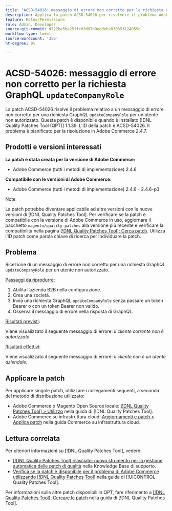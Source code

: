 ```yaml
---
title: "ACSD-54026: messaggio di errore non corretto per la richiesta GraphQL updateCompanyRole"
description: Applica la patch ACSD-54026 per risolvere il problema Adobe Commerce in presenza di un messaggio di errore non corretto per una richiesta updateCompanyRole GraphQL per un utente non autorizzato.
feature: Roles/Permissions
role: Admin, Developer
source-git-commit: d722ba5ba25ffc03d87b9eddeb2830353124055d
workflow-type: tm+mt
source-wordcount: '356'
ht-degree: 0%

---
```


# ACSD-54026: messaggio di errore non corretto per la richiesta GraphQL `updateCompanyRole`

La patch ACSD-54026 risolve il problema relativo a un messaggio di errore non corretto per una richiesta GraphQL `updateCompanyRole` per un utente non autorizzato. Questa patch è disponibile quando è installato [!DNL Quality Patches Tool (QPT)] 1.1.39. L’ID della patch è ACSD-54026. Il problema è pianificato per la risoluzione in Adobe Commerce 2.4.7.

## Prodotti e versioni interessati

**La patch è stata creata per la versione di Adobe Commerce:**

* Adobe Commerce (tutti i metodi di implementazione) 2.4.6

**Compatibile con le versioni di Adobe Commerce:**

* Adobe Commerce (tutti i metodi di implementazione) 2.4.6 - 2.4.6-p3

>[!NOTE]
>
>La patch potrebbe diventare applicabile ad altre versioni con le nuove versioni di [!DNL Quality Patches Tool]. Per verificare se la patch è compatibile con la versione di Adobe Commerce in uso, aggiornare il pacchetto `magento/quality-patches` alla versione più recente e verificare la compatibilità nella pagina [[!DNL Quality Patches Tool]: Cerca patch](https://experienceleague.adobe.com/tools/commerce-quality-patches/index.html). Utilizza l’ID patch come parola chiave di ricerca per individuare la patch.

## Problema

Ricezione di un messaggio di errore non corretto per una richiesta GraphQL `updateCompanyRole` per un utente non autorizzato.

<u>Passaggi da riprodurre</u>:

1. Abilita l’azienda B2B nella configurazione.
1. Crea una società.
1. Invia una richiesta GraphQL `updateCompanyRole` senza passare un token Bearer o con un token Bearer non valido.
1. Osserva il messaggio di errore nella risposta di GraphQL.

<u>Risultati previsti</u>:

Viene visualizzato il seguente messaggio di errore: *Il cliente corrente non è autorizzato.*

<u>Risultati effettivi</u>:

Viene visualizzato il seguente messaggio di errore: *Il cliente non è un utente aziendale.*

## Applicare la patch

Per applicare singole patch, utilizzare i collegamenti seguenti, a seconda del metodo di distribuzione utilizzato:

* Adobe Commerce o Magento Open Source locale: [[!DNL Quality Patches Tool] > Utilizzo](https://experienceleague.adobe.com/docs/commerce-operations/tools/quality-patches-tool/usage.html) nella guida di [!DNL Quality Patches Tool].
* Adobe Commerce su infrastruttura cloud: [Aggiornamenti e patch > Applica patch](https://experienceleague.adobe.com/docs/commerce-cloud-service/user-guide/develop/upgrade/apply-patches.html) nella guida Commerce su infrastruttura cloud.

## Lettura correlata

Per ulteriori informazioni su [!DNL Quality Patches Tool], vedere:

* [[!DNL Quality Patches Tool] rilasciato: nuovo strumento per la gestione automatica delle patch di qualità](https://experienceleague.adobe.com/en/docs/commerce-knowledge-base/kb/announcements/commerce-announcements/magento-quality-patches-released-new-tool-to-self-serve-quality-patches) nella Knowledge Base di supporto.
* [Verifica se la patch è disponibile per il problema di Adobe Commerce utilizzando  [!DNL Quality Patches Tool]](/help/tools/quality-patches-tool/patches-available-in-qpt/check-patch-for-magento-issue-with-magento-quality-patches.md) nella guida di [!UICONTROL Quality Patches Tool].


Per informazioni sulle altre patch disponibili in QPT, fare riferimento a [[!DNL Quality Patches Tool]: Cercare le patch](https://experienceleague.adobe.com/tools/commerce-quality-patches/index.html) nella guida di [!DNL Quality Patches Tool].
